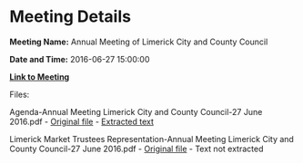 # Meeting Details

**Meeting Name:** Annual Meeting of Limerick City and County Council

**Date and Time:** 2016-06-27 15:00:00

**[Link to Meeting](https://www.limerick.ie/council/whats-on/annual-meeting-limerick-city-and-county-council-1)**

Files: 

Agenda-Annual Meeting Limerick City and County Council-27 June 2016.pdf - [Original file](https://www.limerick.ie/sites/default/files/media/documents/2017-06/Agenda-Annual%20Meeting%20Limerick%20City%20and%20County%20Council-27%20June%202016.pdf) - [Extracted text](./Agenda-Annual%20Meeting%20Limerick%20City%20and%20County%20Council-27%20June%202016.md)

Limerick Market Trustees Representation-Annual Meeting Limerick City and County Council-27 June 2016.pdf - [Original file](https://www.limerick.ie/sites/default/files/media/documents/2017-06/Limerick%20Market%20Trustees%20Representation-Annual%20Meeting%20Limerick%20City%20and%20County%20Council-27%20June%202016.pdf) - Text not extracted

